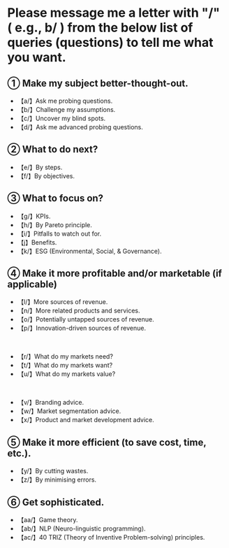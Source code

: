 # Please message me a letter with "/" ( e.g., b/ ) from the below list of queries (questions) to tell me what you want.

## **① Make my subject better-thought-out.**

- 【a/】Ask me probing questions.
- 【b/】Challenge my assumptions.
- 【c/】Uncover my blind spots.
- 【d/】Ask me advanced probing questions.

## **② What to do next?**

- 【e/】By steps.
- 【f/】By objectives.

## **③ What to focus on?**

- 【g/】KPIs.
- 【h/】By Pareto principle.
- 【i/】Pitfalls to watch out for.
- 【j】Benefits.
- 【k/】ESG (Environmental, Social, & Governance).

## **④ Make it more profitable and/or marketable (if applicable)**
 
- 【l/】More sources of revenue.
- 【n/】More related products and services.
- 【o/】Potentially untapped sources of revenue.
- 【p/】Innovation-driven sources of revenue.

</br>

- 【r/】What do my markets need?
- 【t/】What do my markets want?
- 【u/】What do my markets value?

 </br>
 
- 【v/】Branding advice.
- 【w/】Market segmentation advice.
- 【x/】Product and market development advice.

## **⑤ Make it more efficient (to save cost, time, etc.).**

- 【y/】By cutting wastes.
- 【z/】By minimising errors.

## **⑥ Get sophisticated.**

- 【aa/】Game theory.
- 【ab/】NLP (Neuro-linguistic programming).
- 【ac/】40 TRIZ (Theory of Inventive Problem-solving) principles.
